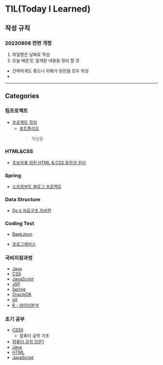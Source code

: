 # TIL(Today I Learned)

## 작성 규칙

### **20220808 전면 개정**

1. 파일명은 날짜로 작성
2. 오늘 배운것, 알게된 내용을 정리 할 것

- 간략하게도 좋으니 이해가 된만큼 모두 작성
-

---

## Categories

### 팀프로젝트

- [프로젝트 힐링](https://github.com/JaeHyun-Ban/TeamProject_Record)
  - [포트폴리오](https://github.com/JaeHyun-Ban/portfolio)
    > 작성중

### HTML&CSS

- [초보자를 위한 HTML & CSS 동작과 원리](https://github.com/JaeHyun-Ban/TIL/tree/master/HTML%26CSS)

### Spring

- [스프링부트 블로그 프로젝트](https://github.com/JaeHyun-Ban/TIL/tree/master/springboot)

### Data Structure

- [Do it 자료구조 자바편](https://github.com/JaeHyun-Ban/TIL/tree/master/Book/Do_it_Data_structure_Java)

### Coding Test

- [BaekJoon](https://github.com/JaeHyun-Ban/TIL/tree/master/BaekJoon)

- [프로그래머스](https://github.com/JaeHyun-Ban/TIL/tree/master/Programmers)

### 국비지원과정

- [Java](https://github.com/JaeHyun-Ban/TIL/tree/master/Gookbe/java)
- [CSS](https://github.com/JaeHyun-Ban/TIL/tree/master/Gookbe/CSS)
- [JavaScript](<https://github.com/JaeHyun-Ban/TIL/tree/master/Gookbe/JS(%EC%9E%90%EB%B0%94%EC%8A%A4%ED%81%AC%EB%A6%BD%ED%8A%B8)>)
- [JSP](https://github.com/JaeHyun-Ban/TIL/tree/master/Gookbe/JSP)
- [Spring](https://github.com/JaeHyun-Ban/TIL/tree/master/Gookbe/Spring)
- [OracleDB](https://github.com/JaeHyun-Ban/TIL/tree/master/Gookbe/database)
- [git](https://github.com/JaeHyun-Ban/TIL/tree/master/Gookbe/git)
- [R - 데이터분석](<https://github.com/JaeHyun-Ban/TIL/tree/master/Gookbe/R(%EB%8D%B0%EC%9D%B4%ED%84%B0%EB%B6%84%EC%84%9D)>)

### 초기 공부

- [CS50](<https://github.com/JaeHyun-Ban/TIL/tree/master/CS50(2019)>)
  - 컴퓨터 공학 기초
- [컴퓨터 공학 입문1](https://github.com/JaeHyun-Ban/TIL/tree/master/POSTECH%20MOOC/CS_basic1)
- [Java](https://github.com/JaeHyun-Ban/TIL/tree/master/Java)
- [HTML](https://github.com/JaeHyun-Ban/TIL/tree/master/TCP/HTML)
- [JavaScript](https://github.com/JaeHyun-Ban/TIL/tree/master/TCP/JavaScript)

